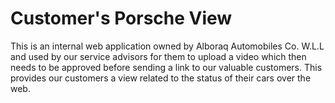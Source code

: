 # Customer's Porsche View

This is an internal web application owned by Alboraq Automobiles Co. W.L.L and used by our service advisors for them to upload a video which then needs to be approved before sending a link to our valuable customers. This provides our customers a view related to the status of their cars over the web.

